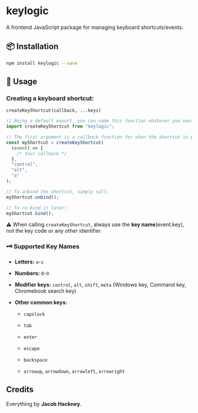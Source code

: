 # keylogic

A frontend JavaScript package for managing keyboard shortcuts/events.

## 📦 Installation

```sh
npm install keylogic --save
```

## 🚀 Usage

### Creating a keyboard shortcut:

`createKeyShortcut(callback, ...keys)`

```js
// Being a default export, you can name this function whatever you want.
import createKeyShortcut from "keylogic";

// The first argument is a callback function for when the shortcut is pressed, and the rest define the keybinds.
const myShortcut = createKeyShortcut(
  (event) => {
    /* Your callback */
  },
  "control",
  "alt",
  "a"
);

// To unbind the shortcut, simply call:
myShortcut.unbind();

// To re-bind it later:
myShortcut.bind();
```

⚠️ When calling `createKeyShortcut`, always use the **key name**(event.key), not the key code or any other identifier.

### 🗝️ Supported Key Names

- **Letters:** `a`-`z`

- **Numbers:** `0`-`9`

- **Modifier keys:** `control`, `alt`, `shift`, `meta` (Windows key, Command key, Chromebook search key)

- **Other common keys:**

  - `capslock`

  - `tab`

  - `enter`

  - `escape`

  - `backspace`

  - `arrowup`, `arrowdown`, `arrowleft`, `arrowright`

## Credits

Everything by **Jacob Hackney**.
